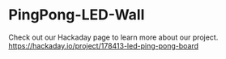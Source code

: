 # PingPong-LED-Wall

Check out our Hackaday page to learn more about our project.
https://hackaday.io/project/178413-led-ping-pong-board
